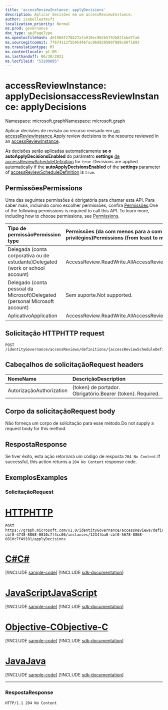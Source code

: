 ```yaml
---
title: 'accessReviewInstance: applyDecisions'
description: Aplicar decisões em um accessReviewInstance.
author: isabelleatmsft
localization_priority: Normal
ms.prod: governance
doc_type: apiPageType
ms.openlocfilehash: 4d198df270427afa910ec962b5f92b821ebd7fa6
ms.sourcegitcommit: 7f674112f5b95446fac86d829509f889c60f1693
ms.translationtype: MT
ms.contentlocale: pt-BR
ms.lasthandoff: 06/30/2021
ms.locfileid: "53209895"
---
```

# <a name="accessreviewinstance-applydecisions"></a><span data-ttu-id="7e312-103">accessReviewInstance: applyDecisions</span><span class="sxs-lookup"><span data-stu-id="7e312-103">accessReviewInstance: applyDecisions</span></span>
<span data-ttu-id="7e312-104">Namespace: microsoft.graph</span><span class="sxs-lookup"><span data-stu-id="7e312-104">Namespace: microsoft.graph</span></span>

<span data-ttu-id="7e312-105">Aplicar decisões de revisão ao recurso revisado em [um accessReviewInstance](../resources/accessreviewinstance.md).</span><span class="sxs-lookup"><span data-stu-id="7e312-105">Apply review decisions to the resource reviewed in an [accessReviewInstance](../resources/accessreviewinstance.md).</span></span>

<span data-ttu-id="7e312-106">As decisões serão aplicadas automaticamente **se o autoApplyDecisionsEnabled** do parâmetro **settings** [de accessReviewScheduleDefinition](../resources/accessreviewscheduledefinition.md) for `true` .</span><span class="sxs-lookup"><span data-stu-id="7e312-106">Decisions are applied automatically if the **autoApplyDecisionsEnabled** of the **settings** parameter of [accessReviewScheduleDefinition](../resources/accessreviewscheduledefinition.md) is `true`.</span></span>

## <a name="permissions"></a><span data-ttu-id="7e312-107">Permissões</span><span class="sxs-lookup"><span data-stu-id="7e312-107">Permissions</span></span>
<span data-ttu-id="7e312-p101">Uma das seguintes permissões é obrigatória para chamar esta API. Para saber mais, incluindo como escolher permissões, confira [Permissões](/graph/permissions-reference).</span><span class="sxs-lookup"><span data-stu-id="7e312-p101">One of the following permissions is required to call this API. To learn more, including how to choose permissions, see [Permissions](/graph/permissions-reference).</span></span>

|<span data-ttu-id="7e312-110">Tipo de permissão</span><span class="sxs-lookup"><span data-stu-id="7e312-110">Permission type</span></span>|<span data-ttu-id="7e312-111">Permissões (da com menos para a com mais privilégios)</span><span class="sxs-lookup"><span data-stu-id="7e312-111">Permissions (from least to most privileged)</span></span>|
|:---|:---|
|<span data-ttu-id="7e312-112">Delegada (conta corporativa ou de estudante)</span><span class="sxs-lookup"><span data-stu-id="7e312-112">Delegated (work or school account)</span></span>|<span data-ttu-id="7e312-113">AccessReview.ReadWrite.All</span><span class="sxs-lookup"><span data-stu-id="7e312-113">AccessReview.ReadWrite.All</span></span>|
|<span data-ttu-id="7e312-114">Delegado (conta pessoal da Microsoft)</span><span class="sxs-lookup"><span data-stu-id="7e312-114">Delegated (personal Microsoft account)</span></span>|<span data-ttu-id="7e312-115">Sem suporte.</span><span class="sxs-lookup"><span data-stu-id="7e312-115">Not supported.</span></span>|
|<span data-ttu-id="7e312-116">Aplicativo</span><span class="sxs-lookup"><span data-stu-id="7e312-116">Application</span></span>|<span data-ttu-id="7e312-117">AccessReview.ReadWrite.All</span><span class="sxs-lookup"><span data-stu-id="7e312-117">AccessReview.ReadWrite.All</span></span>|

## <a name="http-request"></a><span data-ttu-id="7e312-118">Solicitação HTTP</span><span class="sxs-lookup"><span data-stu-id="7e312-118">HTTP request</span></span>

<!-- {
  "blockType": "ignored"
}
-->
``` http
POST /identityGovernance/accessReviews/definitions/{accessReviewScheduleDefinitionId}/instances/{accessReviewInstanceId}/applyDecisions
```

## <a name="request-headers"></a><span data-ttu-id="7e312-119">Cabeçalhos de solicitação</span><span class="sxs-lookup"><span data-stu-id="7e312-119">Request headers</span></span>
|<span data-ttu-id="7e312-120">Nome</span><span class="sxs-lookup"><span data-stu-id="7e312-120">Name</span></span>|<span data-ttu-id="7e312-121">Descrição</span><span class="sxs-lookup"><span data-stu-id="7e312-121">Description</span></span>|
|:---|:---|
|<span data-ttu-id="7e312-122">Autorização</span><span class="sxs-lookup"><span data-stu-id="7e312-122">Authorization</span></span>|<span data-ttu-id="7e312-p102">{token} de portador. Obrigatório.</span><span class="sxs-lookup"><span data-stu-id="7e312-p102">Bearer {token}. Required.</span></span>|

## <a name="request-body"></a><span data-ttu-id="7e312-125">Corpo da solicitação</span><span class="sxs-lookup"><span data-stu-id="7e312-125">Request body</span></span>
<span data-ttu-id="7e312-126">Não forneça um corpo de solicitação para esse método.</span><span class="sxs-lookup"><span data-stu-id="7e312-126">Do not supply a request body for this method.</span></span>

## <a name="response"></a><span data-ttu-id="7e312-127">Resposta</span><span class="sxs-lookup"><span data-stu-id="7e312-127">Response</span></span>

<span data-ttu-id="7e312-128">Se tiver êxito, esta ação retornará um código de resposta `204 No Content`.</span><span class="sxs-lookup"><span data-stu-id="7e312-128">If successful, this action returns a `204 No Content` response code.</span></span>

## <a name="examples"></a><span data-ttu-id="7e312-129">Exemplos</span><span class="sxs-lookup"><span data-stu-id="7e312-129">Examples</span></span>

### <a name="request"></a><span data-ttu-id="7e312-130">Solicitação</span><span class="sxs-lookup"><span data-stu-id="7e312-130">Request</span></span>

# <a name="http"></a>[<span data-ttu-id="7e312-131">HTTP</span><span class="sxs-lookup"><span data-stu-id="7e312-131">HTTP</span></span>](#tab/http)
<!-- {
  "blockType": "request",
  "name": "accessreviewinstance_applydecisions"
}
-->
``` http
POST https://graph.microsoft.com/v1.0/identityGovernance/accessReviews/definitions/e6cafba0-cbf0-4748-8868-0810c7f4cc06/instances/1234fba0-cbf0-5678-8868-0810c7f49101/applyDecisions
```
# <a name="c"></a>[<span data-ttu-id="7e312-132">C#</span><span class="sxs-lookup"><span data-stu-id="7e312-132">C#</span></span>](#tab/csharp)
[!INCLUDE [sample-code](../includes/snippets/csharp/accessreviewinstance-applydecisions-csharp-snippets.md)]
[!INCLUDE [sdk-documentation](../includes/snippets/snippets-sdk-documentation-link.md)]

# <a name="javascript"></a>[<span data-ttu-id="7e312-133">JavaScript</span><span class="sxs-lookup"><span data-stu-id="7e312-133">JavaScript</span></span>](#tab/javascript)
[!INCLUDE [sample-code](../includes/snippets/javascript/accessreviewinstance-applydecisions-javascript-snippets.md)]
[!INCLUDE [sdk-documentation](../includes/snippets/snippets-sdk-documentation-link.md)]

# <a name="objective-c"></a>[<span data-ttu-id="7e312-134">Objective-C</span><span class="sxs-lookup"><span data-stu-id="7e312-134">Objective-C</span></span>](#tab/objc)
[!INCLUDE [sample-code](../includes/snippets/objc/accessreviewinstance-applydecisions-objc-snippets.md)]
[!INCLUDE [sdk-documentation](../includes/snippets/snippets-sdk-documentation-link.md)]

# <a name="java"></a>[<span data-ttu-id="7e312-135">Java</span><span class="sxs-lookup"><span data-stu-id="7e312-135">Java</span></span>](#tab/java)
[!INCLUDE [sample-code](../includes/snippets/java/accessreviewinstance-applydecisions-java-snippets.md)]
[!INCLUDE [sdk-documentation](../includes/snippets/snippets-sdk-documentation-link.md)]

---



### <a name="response"></a><span data-ttu-id="7e312-136">Resposta</span><span class="sxs-lookup"><span data-stu-id="7e312-136">Response</span></span>
<!-- {
  "blockType": "response",
  "truncated": true
}
-->
``` http
HTTP/1.1 204 No Content
```
